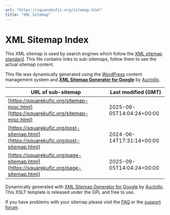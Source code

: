```yaml
---
url: "https://squarekufic.org/sitemap.html"
title: "XML Sitemap"
---
```


# XML Sitemap Index

This XML sitemap is used by search engines which follow the [XML sitemap standard](https://sitemaps.org/). This file contains links to sub-sitemaps, follow them to see the actual sitemap content.


This file was dynamically generated using the [WordPress](https://wordpress.org/) content management system and **[XML Sitemap Generator for Google](https://auctollo.com/products/google-xml-sitemap-generator/ "XML Sitemap Generator for Google")** by [Auctollo](https://auctollo.com/).


| URL of sub-sitemap | Last modified (GMT) |
| --- | --- |
| [https://squarekufic.org/sitemap-misc.html](https://squarekufic.org/sitemap-misc.html) | 2025-09-05T14:04:24+00:00 |
| [https://squarekufic.org/post-sitemap.html](https://squarekufic.org/post-sitemap.html) | 2024-06-14T17:31:14+00:00 |
| [https://squarekufic.org/page-sitemap.html](https://squarekufic.org/page-sitemap.html) | 2025-09-05T14:04:24+00:00 |

Dynamically generated with [XML Sitemap Generator for Google](https://auctollo.com/products/google-xml-sitemap-generator/ "XML Sitemap Generator for Google") by [Auctollo](https://auctollo.com/). This XSLT template is released under the GPL and free to use.


If you have problems with your sitemap please visit the [FAQ](https://auctollo.com/products/google-xml-sitemap-generator/help/ "Frequently Asked Questions") or the [support forum](https://wordpress.org/support/plugin/google-sitemap-generator).